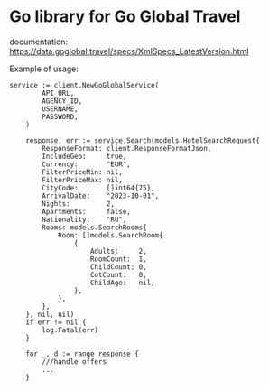# Go library for Go Global Travel

documentation: https://data.goglobal.travel/specs/XmlSpecs_LatestVersion.html

Example of usage:
```
service := client.NewGoGlobalService(
		API_URL,
		AGENCY_ID,
		USERNAME,
		PASSWORD,
	)

	response, err := service.Search(models.HotelSearchRequest{
		ResponseFormat: client.ResponseFormatJson,
		IncludeGeo:     true,
		Currency:       "EUR",
		FilterPriceMin: nil,
		FilterPriceMax: nil,
		CityCode:       []int64{75},
		ArrivalDate:    "2023-10-01",
		Nights:         2,
		Apartments:     false,
		Nationality:    "RU",
		Rooms: models.SearchRooms{
			Room: []models.SearchRoom{
				{
					Adults:     2,
					RoomCount:  1,
					ChildCount: 0,
					CotCount:   0,
					ChildAge:   nil,
				},
			},
		},
	}, nil, nil)
	if err != nil {
		log.Fatal(err)
	}

	for _, d := range response {
	    ///handle offers
	    ...
	}
```
